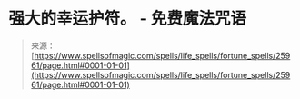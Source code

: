 <!--yml

类别：未分类

date: 2024-06-12 19:13:18

-->

# 强大的幸运护符。 - 免费魔法咒语

> 来源：[https://www.spellsofmagic.com/spells/life_spells/fortune_spells/25961/page.html#0001-01-01](https://www.spellsofmagic.com/spells/life_spells/fortune_spells/25961/page.html#0001-01-01)
